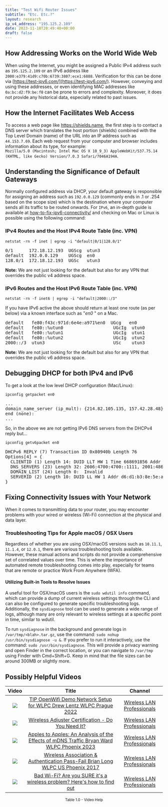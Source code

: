 ```yaml
---
title: "Test Wifi Router Issues"
subtitle: "Etc. Etc.?"
layout: research
ip_v4_address: "195.125.2.109"
date: 2023-11-18T20:49:40+00:00
draft: false
---
```


## How Addressing Works on the World Wide Web

When using the Internet, you might be assigned a Public IPv4 address such as ```195.125.2.109``` or an IPv6 address like ```2000:e379:41d9:c70b:6739:3807:ece1:6888```. Verification for this can be done via [https://test-ipv6.com/](https://test-ipv6.com/). However, conveying and using these addresses, or even identifying MAC addresses like ```0a:bc:d2:f9:be:f0``` can be prone to errors and complexity. Moreover, it does not provide any historical data, especially related to past issues.
## How the Internet Facilitates Web Access

To access a web page like https://shields.name, the first step is to contact a DNS server which translates the host portion (shields) combined with the Top Level Domain (name) of the URL into an IP address such as ```44.153.7.69```. Each web request from your computer and browser includes information about its type, for example: <br>```Mozilla/5.0 (Macintosh; Intel Mac OS X 10_9_3) AppleWebKit/537.75.14 (KHTML, like Gecko) Version/7.0.3 Safari/7046A194A```.
## Understanding the Significance of Default Gateways

Normally configured address via DHCP, your default gateway is responsible for assigning an address such as ```192.0.0.129``` (commonly ends in .1 or .254 based on the scope size) which is the destination where your computer sends all its traffic to be routed onwards. For ```IPv6```, an in-depth guide is available at [how-to-fix-ipv6-connectivity/](/blog/how-to-fix-ipv6-connectivity/) and checking on Mac or Linux is possible using the following command: <br>
### IPv4 Routes and the Host IPv4 Route Table (inc. VPN)
```netstat -rn -f inet | egrep -i "default|0/1|128.0/1"```

<pre>
0/1      172.18.12.193  UGScg  utun3
default  192.0.0.129    UGScg  en0
128.0/1  172.18.12.193  UGSc   utun3</pre>

**Note:** We are not just looking for the default but also for any VPN that overrides the public v4 address space.

### IPv6 Routes and the Host IPv6 Route Table (inc. VPN)
```netstat -rn -f inet6 | egrep -i "default|2000::/3"```

If you have IPv6 active the above should return at least one route (as per below) via a known interface such as "_en0_ " on a Mac. 

<pre>
default   fe80:f43c:971d:6e4e:a971%en0  UGcg   en0
default   fe80::%utun0                   UGcIg  utun0
default   fe80::%utun1                   UGcIg  utun1
default   fe80::%utun2                   UGcIg  utun2
2000::/3  utun3                          USc    utun3</pre>

**Note:** We are not just looking for the default but also for any VPN that overrides the public v6 address space.
<br>

## Debugging DHCP for both IPv4 and IPv6

To get a look at the low level DHCP configuration (Mac/Linux): 

```ipconfig getpacket en0```

<pre>
...
domain_name_server (ip_mult): {214.82.105.135, 157.42.28.48}
end (none):
...</pre>

So, in the above we are not getting IPv6 DNS servers from the DHCPv4 reply but...

```ipconfig getv6packet en0```

<pre>
DHCPv6 REPLY (7) Transaction ID 0x80940b Length 76
Options[4] = {
  CLIENTID (1) Length 14: DUID LLT HW 1 Time 668691856 Addr 0a:bc:d2:f9:be:f0
  DNS_SERVERS (23) Length 32: 2606:4700:4700::1111, 2001:4860:4860::8844
  DOMAIN_LIST (24) Length 0:  Invalid
  SERVERID (2) Length 10: DUID LL HW 1 Addr d6:d1:b3:8e:5e:a5
}</pre>




## Fixing Connectivity Issues with Your Network

When it comes to transmitting data to your router, you may encounter problems with your wired or wireless (Wi-Fi) connection at the physical and data layer.
### Troubleshooting Tips for Apple macOS / OSX Users

Regardless of whether you are using OSX/macOS versions such as ```10.11.1```, ```11.1.4```, or ```12.0.1```, there are various troubleshooting tools available. However, these manual actions and scripts do not provide a comprehensive set of correlated values over time. This is where the importance of automated remote troubleshooting comes into play, especially for teams that are remote or practice Work From Anywhere (WFA).
#### Utilizing Built-in Tools to Resolve Issues

A useful tool for OSX/macOS users is the ```sudo wdutil info``` command, which can provide a dump of current wireless settings through the CLI and can also be configured to generate specific troubleshooting logs. Additionally, the ```sysdiagnose``` tool can be used to generate a wide range of logs, although many are only relevant to wireless settings at a specific point in time, similar to wdutil.

To run ```sysdiagnose``` in the background and generate logs in ```/var/tmp/<blah>.tar.gz```, use the command: ```sudo nohup /usr/bin/sysdiagnose -u &```. If you prefer to run it interactively, use the command: ```sudo /usr/bin/sysdiagnose```. This will provide a privacy warning and open Finder in the correct location, or you can navigate to ```/var/tmp``` using Finder with Cmd+Shift+G. Keep in mind that the file sizes can be around 300MB or slightly more.
## Possibly Helpful Videos

<link href="/plugins/lity/css/lity.min.css" rel="stylesheet">
<script src="/plugins/lity/js/lity.min.js"></script>
<div class="table1-start"></div>

|Video | Title | Channel |
| :---: | :---: | :---: |
|<a href="https://www.youtube.com/watch?v=IDWliQnBNYM" data-lity><img src="https://i.ytimg.com/vi/IDWliQnBNYM/default.jpg" class="img-fluid"></a>|<a href="https://www.youtube.com/watch?v=IDWliQnBNYM" data-lity>TIP OpenWifi Demo Network Setup for WLPC   Drew Lentz   WLPC Prague 2022</a>|<a target="_blank" href="https://www.youtube.com/channel/UCIzBSS46vcqhwmBZ7ZpY-yg" >Wireless LAN Professionals</a>|
|<a href="https://www.youtube.com/watch?v=PVa0C60HgyM" data-lity><img src="https://i.ytimg.com/vi/PVa0C60HgyM/default.jpg" class="img-fluid"></a>|<a href="https://www.youtube.com/watch?v=PVa0C60HgyM" data-lity>Wireless Adjuster Certification - Do You Need It?</a>|<a target="_blank" href="https://www.youtube.com/channel/UCIzBSS46vcqhwmBZ7ZpY-yg" >Wireless LAN Professionals</a>|
|<a href="https://www.youtube.com/watch?v=miRV8qDOKBE" data-lity><img src="https://i.ytimg.com/vi/miRV8qDOKBE/default.jpg" class="img-fluid"></a>|<a href="https://www.youtube.com/watch?v=miRV8qDOKBE" data-lity>Apples to Apples: An Analysis of the Effects of mDNS Traffic   Bryan Ward   WLPC Phoenix 2023</a>|<a target="_blank" href="https://www.youtube.com/channel/UCIzBSS46vcqhwmBZ7ZpY-yg" >Wireless LAN Professionals</a>|
|<a href="https://www.youtube.com/watch?v=EWURmcra5_4" data-lity><img src="https://i.ytimg.com/vi/EWURmcra5_4/default.jpg" class="img-fluid"></a>|<a href="https://www.youtube.com/watch?v=EWURmcra5_4" data-lity>Wireless Association &amp; Authentication Pass-Fail   Brian Long   WLPC US Phoenix 2017</a>|<a target="_blank" href="https://www.youtube.com/channel/UCIzBSS46vcqhwmBZ7ZpY-yg" >Wireless LAN Professionals</a>|
|<a href="https://www.youtube.com/watch?v=1G4qihqHZJ0" data-lity><img src="https://i.ytimg.com/vi/1G4qihqHZJ0/default.jpg" class="img-fluid"></a>|<a href="https://www.youtube.com/watch?v=1G4qihqHZJ0" data-lity>Bad Wi-Fi? Are you SURE it&#39;s a wireless problem? Here&#39;s how to find out</a>|<a target="_blank" href="https://www.youtube.com/channel/UCIzBSS46vcqhwmBZ7ZpY-yg" >Wireless LAN Professionals</a>|

<center><small>Table 1.0 - Video Help</small></center>
 <br>
<div class="table1-end"></div>
<script type="text/javascript">
(function() {
    $('div.table1-start').nextUntil('div.table1-end', 'table').addClass('table thead-dark table-striped table-responsive rounded').attr('id', 't1');
    $('#t1').find('thead').addClass('thead-dark');
})();
</script>
